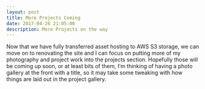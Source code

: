 ```yaml
---
layout: post
title: More Projects Coming
date: 2017-04-26 21:05:00
description: More Projects on the way
---
```


Now that we have fully transferred asset hosting to AWS S3 storage, we can move on to renovating the site and I can focus on putting more of my photography and project work into the projects section.
Hopefully those will be coming up soon, or at least bits of them, 
I'm thinking of having a photo gallery at the front with a title, so it may take some tweaking with how things are laid out in the project gallery.